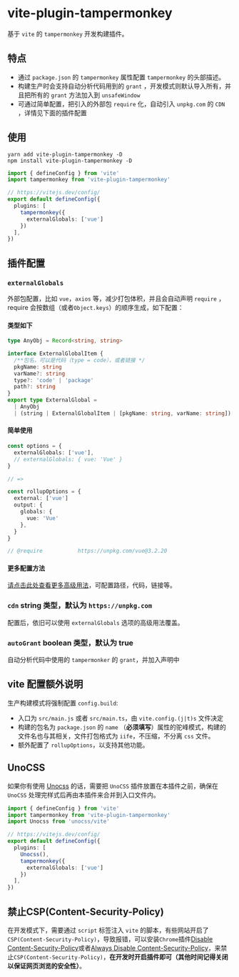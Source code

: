 # vite-plugin-tampermonkey

基于 `vite` 的 `tampermonkey` 开发构建插件。

## 特点

- 通过 `package.json` 的 `tampermonkey` 属性配置 `tampermonkey` 的头部描述。
- 构建生产时会支持自动分析代码用到的 `grant` ，开发模式则默认导入所有，并且把所有的 `grant` 方法加入到 `unsafeWindow`
- 可通过简单配置，把引入的外部包 `require` 化，自动引入 `unpkg.com` 的 `CDN` ，详情见下面的插件配置

## 使用

```
yarn add vite-plugin-tampermonkey -D
npm install vite-plugin-tampermonkey -D
```

```ts
import { defineConfig } from 'vite'
import tampermonkey from 'vite-plugin-tampermonkey'

// https://vitejs.dev/config/
export default defineConfig({
  plugins: [
    tampermonkey({
      externalGlobals: ['vue']
    })
  ],
})
```

## 插件配置

### `externalGlobals`
  
  外部包配置，比如 `vue`，`axios` 等，减少打包体积，并且会自动声明 `require` ，require 会按数组（或者`Object.keys`）的顺序生成，如下配置：

#### 类型如下
```ts
type AnyObj = Record<string, string>

interface ExternalGlobalItem {
  /**包名，可以是代码（type = code），或者链接 */
  pkgName: string
  varName?: string
  type?: 'code' | 'package'
  path?: string
}
export type ExternalGlobal =
  | AnyObj
  | (string | ExternalGlobalItem | [pkgName: string, varName: string])[]
```
#### 简单使用
```ts
const options = {
  externalGlobals: ['vue'],
  // externalGlobals: { vue: 'Vue' }
}

// => 

const rollupOptions = {
  external: ['vue']
  output: {
    globals: {
      vue: 'Vue'
    },
  }
}

// @require           https://unpkg.com/vue@3.2.20

```

#### 更多配置方法

[请点击此处查看更多高级用法](./src/__tests__/external-globals.spec.ts)，可配置路径，代码，链接等。

### `cdn` string 类型，默认为 `https://unpkg.com`

  配置后，依旧可以使用 `externalGlobals` 选项的高级用法覆盖。 
### `autoGrant` boolean 类型，默认为 true

  自动分析代码中使用的 `tampermonker` 的 `grant`，并加入声明中

## vite 配置额外说明

生产构建模式将强制配置 `config.build`:

- 入口为 `src/main.js` 或者 `src/main.ts`，由 `vite.config.(j|t)s` 文件决定
- 构建的包名为 `package.json` 的 `name` （**必须填写**）属性的驼峰模式，构建的文件名也与其相关，文件打包格式为 `iife`，不压缩，不分离 `css` 文件。
- 额外配置了 `rollupOptions`，以支持其他功能。

## UnoCSS

如果你有使用 [Unocss](https://github.com/unocss/unocss) 的话，需要把 `UnoCSS` 插件放置在本插件之前，确保在 `UnoCSS` 处理完样式后再由本插件来合并到入口文件内。

```ts
import { defineConfig } from 'vite'
import tampermonkey from 'vite-plugin-tampermonkey'
import Unocss from 'unocss/vite'

// https://vitejs.dev/config/
export default defineConfig({
  plugins: [
    Unocss(),
    tampermonkey({
      externalGlobals: ['vue']
    })
  ],
})
```

## 禁止CSP(Content-Security-Policy)

在开发模式下，需要通过 `script` 标签注入 `vite` 的脚本，有些网站开启了 `CSP(Content-Security-Policy)`，导致报错，可以安装`Chrome`插件[Disable Content-Security-Policy](https://chrome.google.com/webstore/detail/disable-content-security/ieelmcmcagommplceebfedjlakkhpden)或者[Always Disable Content-Security-Policy](https://chrome.google.com/webstore/detail/always-disable-content-se/ffelghdomoehpceihalcnbmnodohkibj)，来禁止`CSP(Content-Security-Policy)`，**在开发时开启插件即可（其他时间记得关闭以保证网页浏览的安全性）**。

